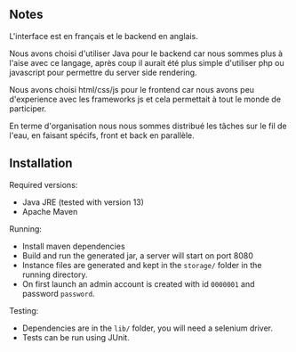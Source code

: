 Notes
-----
L'interface est en français et le backend en anglais.

Nous avons choisi d'utiliser Java pour le backend car nous sommes plus à l'aise avec ce langage, après coup il aurait été plus simple d'utiliser php ou javascript pour permettre du server side rendering.

Nous avons choisi html/css/js pour le frontend car nous avons peu d'experience avec les frameworks js et cela permettait à tout le monde de participer.

En terme d'organisation nous nous sommes distribué les tâches sur le fil de l'eau, en faisant spécifs, front et back en parallèle.


Installation
------------
Required versions:
* Java JRE (tested with version 13)
* Apache Maven

Running:
* Install maven dependencies
* Build and run the generated jar, a server will start on port 8080
* Instance files are generated and kept in the `storage/` folder in the running directory.
* On first launch an admin account is created with id `0000001` and password `password`.

Testing:
* Dependencies are in the `lib/` folder, you will need a selenium driver.
* Tests can be run using JUnit.
